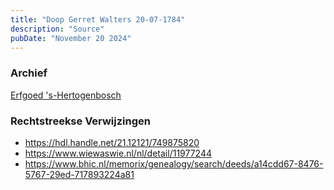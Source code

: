 ```yaml
---
title: "Doop Gerret Walters 20-07-1784"
description: "Source"
pubDate: "November 20 2024"
---
```


### Archief
[Erfgoed 's-Hertogenbosch](https://www.erfgoedshertogenbosch.nl/)

### Rechtstreekse Verwijzingen
- https://hdl.handle.net/21.12121/749875820
- https://www.wiewaswie.nl/nl/detail/11977244
- https://www.bhic.nl/memorix/genealogy/search/deeds/a14cdd67-8476-5767-29ed-717893224a81